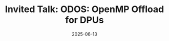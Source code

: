 ---
title: "Invited Talk: ODOS: OpenMP Offload for DPUs"
collection: talks
permalink: /talks/2025-06-13-Invited-Talk-ODOS-OpenMP-Offload-for-DPUs
type: "seminar"
location: "ISC25, Hamburg, Germany"
date: 2025-06-13
venue: 'Fifth workshop on Communication, I/O, and Storage at Scale on Next-Generation Platforms - Scalable Infrastructures'
url: 'https://www.ixpug.org/events/isc25-ixpug-workshop'
---